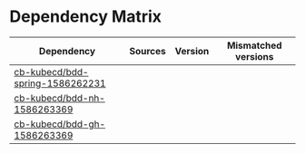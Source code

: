 # Dependency Matrix

Dependency | Sources | Version | Mismatched versions
---------- | ------- | ------- | -------------------
[cb-kubecd/bdd-spring-1586262231](https://github.com/cb-kubecd/bdd-spring-1586262231.git) |  | []() | 
[cb-kubecd/bdd-nh-1586263369](https://github.com/cb-kubecd/bdd-nh-1586263369.git) |  | []() | 
[cb-kubecd/bdd-gh-1586263369](https://github.com/cb-kubecd/bdd-gh-1586263369.git) |  | []() | 
